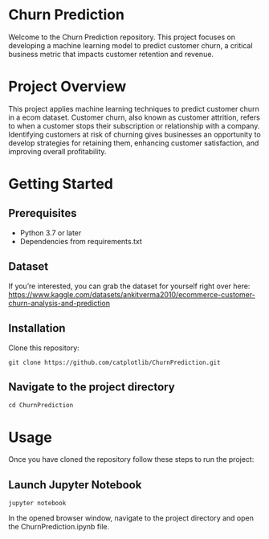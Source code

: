 # Churn Prediction
Welcome to the Churn Prediction repository. This project focuses on developing a machine learning model to predict customer churn, a critical business metric that impacts customer retention and revenue.

# Project Overview
This project applies machine learning techniques to predict customer churn in a ecom dataset. Customer churn, also known as customer attrition, refers to when a customer stops their subscription or relationship with a company. Identifying customers at risk of churning gives businesses an opportunity to develop strategies for retaining them, enhancing customer satisfaction, and improving overall profitability.

# Getting Started
## Prerequisites
- Python 3.7 or later
- Dependencies from requirements.txt

## Dataset
If you’re interested, you can grab the dataset for yourself right over here: https://www.kaggle.com/datasets/ankitverma2010/ecommerce-customer-churn-analysis-and-prediction

## Installation
Clone this repository:
```
git clone https://github.com/catplotlib/ChurnPrediction.git
```
## Navigate to the project directory
```
cd ChurnPrediction
```

# Usage
Once you have cloned the repository follow these steps to run the project:

## Launch Jupyter Notebook
```
jupyter notebook
```
In the opened browser window, navigate to the project directory and open the ChurnPrediction.ipynb file.
